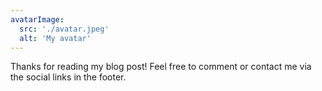 ```yaml
---
avatarImage:
  src: './avatar.jpeg'
  alt: 'My avatar'
---
```


Thanks for reading my blog post! Feel free to comment or contact me via the social links in the footer.
